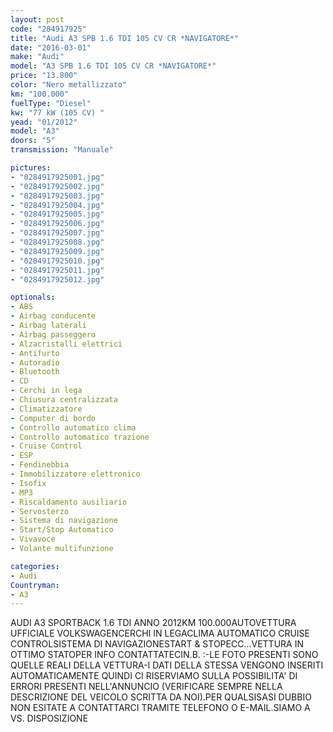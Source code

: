 ```yaml
---
layout: post
code: "284917925"
title: "Audi A3 SPB 1.6 TDI 105 CV CR *NAVIGATORE*"
date: "2016-03-01"
make: "Audi"
model: "A3 SPB 1.6 TDI 105 CV CR *NAVIGATORE*"
price: "13.800"
color: "Nero metallizzato"
km: "100.000"
fuelType: "Diesel"
kw: "77 kW (105 CV) "
yead: "01/2012"
model: "A3"
doors: "5"
transmission: "Manuale"

pictures:
- "0284917925001.jpg"
- "0284917925002.jpg"
- "0284917925003.jpg"
- "0284917925004.jpg"
- "0284917925005.jpg"
- "0284917925006.jpg"
- "0284917925007.jpg"
- "0284917925008.jpg"
- "0284917925009.jpg"
- "0284917925010.jpg"
- "0284917925011.jpg"
- "0284917925012.jpg"

optionals:
- ABS
- Airbag conducente
- Airbag laterali
- Airbag passeggero
- Alzacristalli elettrici
- Antifurto
- Autoradio
- Bluetooth
- CD
- Cerchi in lega
- Chiusura centralizzata
- Climatizzatore
- Computer di bordo
- Controllo automatico clima
- Controllo automatico trazione
- Cruise Control
- ESP
- Fendinebbia
- Immobilizzatore elettronico
- Isofix
- MP3
- Riscaldamento ausiliario
- Servosterzo
- Sistema di navigazione
- Start/Stop Automatico
- Vivavoce
- Volante multifunzione

categories:
- Audi
Countryman:
- A3
---
```

AUDI A3 SPORTBACK 1.6 TDI ANNO 2012KM 100.000AUTOVETTURA UFFICIALE VOLKSWAGENCERCHI IN LEGACLIMA AUTOMATICO CRUISE CONTROLSISTEMA DI NAVIGAZIONESTART & STOPECC...VETTURA IN OTTIMO STATOPER INFO CONTATTATECIN.B. :-LE FOTO PRESENTI SONO QUELLE REALI DELLA VETTURA-I DATI DELLA STESSA VENGONO INSERITI AUTOMATICAMENTE QUINDI CI RISERVIAMO SULLA POSSIBILITA' DI ERRORI PRESENTI NELL'ANNUNCIO (VERIFICARE SEMPRE NELLA DESCRIZIONE DEL VEICOLO SCRITTA DA NOI).PER QUALSISASI DUBBIO NON ESITATE A CONTATTARCI TRAMITE TELEFONO O E-MAIL.SIAMO A VS. DISPOSIZIONE